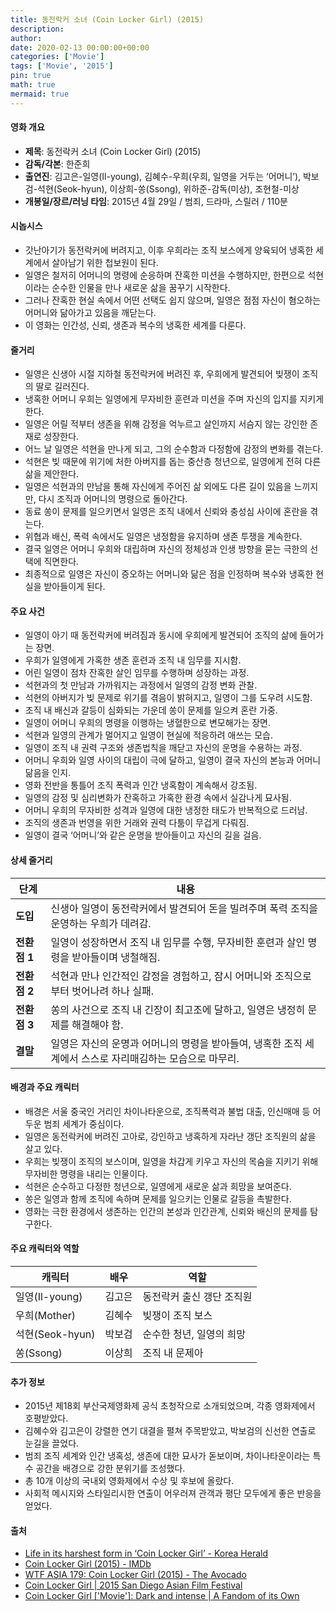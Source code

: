 ```yaml
---
title: 동전락커 소녀 (Coin Locker Girl) (2015)
description: 
author: 
date: 2020-02-13 00:00:00+00:00
categories: ['Movie']
tags: ['Movie', '2015']
pin: true
math: true
mermaid: true
---
```

#### 영화 개요

- **제목**: 동전락커 소녀 (Coin Locker Girl) (2015)  
- **감독/각본**: 한준희  
- **출연진**: 김고은-일영(Il-young), 김혜수-우희(우희, 일영을 거두는 ‘어머니’), 박보검-석현(Seok-hyun), 이상희-쏭(Ssong), 위하준-감독(미상), 조현철-미상  
- **개봉일/장르/러닝 타임**: 2015년 4월 29일 / 범죄, 드라마, 스릴러 / 110분  

#### 시놉시스

- 갓난아기가 동전락커에 버려지고, 이후 우희라는 조직 보스에게 양육되어 냉혹한 세계에서 살아남기 위한 첩보원이 된다.  
- 일영은 철저히 어머니의 명령에 순응하며 잔혹한 미션을 수행하지만, 한편으로 석현이라는 순수한 인물을 만나 새로운 삶을 꿈꾸기 시작한다.  
- 그러나 잔혹한 현실 속에서 어떤 선택도 쉽지 않으며, 일영은 점점 자신이 혐오하는 어머니와 닮아가고 있음을 깨닫는다.  
- 이 영화는 인간성, 신뢰, 생존과 복수의 냉혹한 세계를 다룬다.  

#### 줄거리

- 일영은 신생아 시절 지하철 동전락커에 버려진 후, 우희에게 발견되어 빚쟁이 조직의 딸로 길러진다.  
- 냉혹한 어머니 우희는 일영에게 무자비한 훈련과 미션을 주며 자신의 입지를 지키게 한다.  
- 일영은 어릴 적부터 생존을 위해 감정을 억누르고 살인까지 서슴지 않는 강인한 존재로 성장한다.  
- 어느 날 일영은 석현을 만나게 되고, 그의 순수함과 다정함에 감정의 변화를 겪는다.  
- 석현은 빚 때문에 위기에 처한 아버지를 돕는 중산층 청년으로, 일영에게 전혀 다른 삶을 제안한다.  
- 일영은 석현과의 만남을 통해 자신에게 주어진 삶 외에도 다른 길이 있음을 느끼지만, 다시 조직과 어머니의 명령으로 돌아간다.  
- 동료 쏭이 문제를 일으키면서 일영은 조직 내에서 신뢰와 충성심 사이에 혼란을 겪는다.  
- 위협과 배신, 폭력 속에서도 일영은 냉정함을 유지하며 생존 투쟁을 계속한다.  
- 결국 일영은 어머니 우희와 대립하며 자신의 정체성과 인생 방향을 묻는 극한의 선택에 직면한다.  
- 최종적으로 일영은 자신이 증오하는 어머니와 닮은 점을 인정하며 복수와 냉혹한 현실을 받아들이게 된다.  

#### 주요 사건

- 일영이 아기 때 동전락커에 버려짐과 동시에 우희에게 발견되어 조직의 삶에 들어가는 장면.  
- 우희가 일영에게 가혹한 생존 훈련과 조직 내 임무를 지시함.  
- 어린 일영이 점차 잔혹한 살인 임무를 수행하며 성장하는 과정.  
- 석현과의 첫 만남과 가까워지는 과정에서 일영의 감정 변화 관찰.  
- 석현의 아버지가 빚 문제로 위기를 겪음이 밝혀지고, 일영이 그를 도우려 시도함.  
- 조직 내 배신과 갈등이 심화되는 가운데 쏭이 문제를 일으켜 혼란 가중.  
- 일영이 어머니 우희의 명령을 이행하는 냉혈한으로 변모해가는 장면.  
- 석현과 일영의 관계가 멀어지고 일영이 현실에 적응하려 애쓰는 모습.  
- 일영이 조직 내 권력 구조와 생존법칙을 깨닫고 자신의 운명을 수용하는 과정.  
- 어머니 우희와 일영 사이의 대립이 극에 달하고, 일영이 결국 자신의 본능과 어머니 닮음을 인지.  
- 영화 전반을 통틀어 조직 폭력과 인간 냉혹함이 계속해서 강조됨.  
- 일영의 감정 및 심리변화가 잔혹하고 가혹한 환경 속에서 실감나게 묘사됨.  
- 어머니 우희의 무자비한 성격과 일영에 대한 냉정한 태도가 반복적으로 드러남.  
- 조직의 생존과 번영을 위한 거래와 권력 다툼이 무겁게 다뤄짐.  
- 일영이 결국 ‘어머니’와 같은 운명을 받아들이고 자신의 길을 걸음.  

#### 상세 줄거리

| **단계**  | **내용**                                                                                  |
|----------|------------------------------------------------------------------------------------------|
| **도입**  | 신생아 일영이 동전락커에서 발견되어 돈을 빌려주며 폭력 조직을 운영하는 우희가 데려감.         |
| **전환점 1** | 일영이 성장하면서 조직 내 임무를 수행, 무자비한 훈련과 살인 명령을 받아들이며 냉철해짐.        |
| **전환점 2** | 석현과 만나 인간적인 감정을 경험하고, 잠시 어머니와 조직으로부터 벗어나려 하나 실패.           |
| **전환점 3** | 쏭의 사건으로 조직 내 긴장이 최고조에 달하고, 일영은 냉정히 문제를 해결해야 함.               |
| **결말**   | 일영은 자신의 운명과 어머니의 명령을 받아들여, 냉혹한 조직 세계에서 스스로 자리매김하는 모습으로 마무리. |

#### 배경과 주요 캐릭터

- 배경은 서울 중국인 거리인 차이나타운으로, 조직폭력과 불법 대출, 인신매매 등 어두운 범죄 세계가 중심이다.  
- 일영은 동전락커에 버려진 고아로, 강인하고 냉혹하게 자라난 갱단 조직원의 삶을 살고 있다.  
- 우희는 빚쟁이 조직의 보스이며, 일영을 차갑게 키우고 자신의 목숨을 지키기 위해 무자비한 명령을 내리는 인물이다.  
- 석현은 순수하고 다정한 청년으로, 일영에게 새로운 삶과 희망을 보여준다.  
- 쏭은 일영과 함께 조직에 속하며 문제를 일으키는 인물로 갈등을 촉발한다.  
- 영화는 극한 환경에서 생존하는 인간의 본성과 인간관계, 신뢰와 배신의 문제를 탐구한다.  

#### 주요 캐릭터와 역할

| **캐릭터** | **배우** | **역할**               |
|------------|----------|------------------------|
| 일영(Il-young) | 김고은    | 동전락커 출신 갱단 조직원 |
| 우희(Mother) | 김혜수    | 빚쟁이 조직 보스         |
| 석현(Seok-hyun) | 박보검    | 순수한 청년, 일영의 희망  |
| 쏭(Ssong)    | 이상희    | 조직 내 문제아           |

#### 추가 정보

- 2015년 제18회 부산국제영화제 공식 초청작으로 소개되었으며, 각종 영화제에서 호평받았다.  
- 김혜수와 김고은이 강렬한 연기 대결을 펼쳐 주목받았고, 박보검의 신선한 연출로 눈길을 끌었다.  
- 범죄 조직 세계와 인간 냉혹성, 생존에 대한 묘사가 돋보이며, 차이나타운이라는 특수 공간을 배경으로 강한 분위기를 조성했다.  
- 총 10개 이상의 국내외 영화제에서 수상 및 후보에 올랐다.  
- 사회적 메시지와 스타일리시한 연출이 어우러져 관객과 평단 모두에게 좋은 반응을 얻었다.  

#### 출처

- [Life in its harshest form in ‘Coin Locker Girl’ - Korea Herald](https://www.koreaherald.com/article/478956)  
- [Coin Locker Girl (2015) - IMDb](https://www.imdb.com/title/tt4647788/)  
- [WTF ASIA 179: Coin Locker Girl (2015) - The Avocado](https://the-avocado.org/2021/09/22/wtf-asia-179-coin-locker-girl-2015/)  
- [Coin Locker Girl | 2015 San Diego Asian Film Festival](http://festival.sdaff.org/2015/films/coin-locker-girl/)  
- [Coin Locker Girl ['Movie']: Dark and intense | A Fandom of its Own](https://justanotheranimefan.wordpress.com/2016/05/15/coin-locker-girl-movie/)
